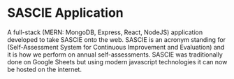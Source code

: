# SASCIE Application

A full-stack (MERN: MongoDB, Express, React, NodeJS) application developed to take SASCIE onto the web. SASCIE is an acronym standing for (Self-Assessment System for Continuous Improvement and Evaluation) and it is how we perform on annual self-assessments. SASCIE was traditionally done on Google Sheets but using modern javascript technologies it can now be hosted on the internet.